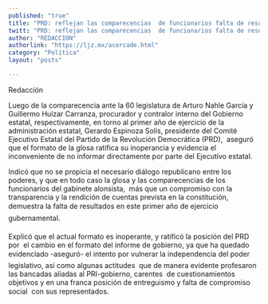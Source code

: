 ```yaml
---
published: "true"
title: "PRD: reflejan las comparecencias  de funcionarios falta de resultados"
twitt: "PRD: reflejan las comparecencias  de funcionarios falta de resultados"
author: "REDACCION"
authorlink: "https://ljz.mx/acercade.html"
category: "Política"
layout: "posts"

---
```



  Redacción



  Luego de la comparecencia ante la 60 legislatura de Arturo Nahle García y Guillermo Huízar Carranza, procurador y contralor interno del Gobierno estatal, respectivamente, en torno al primer año de ejercicio de la administración estatal, Gerardo Espinoza Solís, presidente del Comité Ejecutivo Estatal del Partido de la Revolución Democrática (PRD),  aseguró que el formato de la glosa ratifica su inoperancia y evidencia el inconveniente de no informar directamente por parte del Ejecutivo estatal.



  Indicó que no se propicia el necesario diálogo republicano entre los poderes, y que en todo caso la glosa y las comparecencias de los funcionarios del gabinete alonsista,  más que un compromiso con la transparencia y la rendición de cuentas prevista en la constitución, demuestra la falta de resultados en este primer año de ejercicio gubernamental.



  Explicó que el actual formato es inoperante, y ratificó la posición del PRD por  el cambio en el formato del informe de gobierno, ya que ha quedado evidenciado -aseguró- el intento por vulnerar la independencia del poder legislativo, así como algunas actitudes  que de manera evidente profesaron las bancadas aliadas al PRI-gobierno, carentes  de cuestionamientos objetivos y en una franca posición de entreguismo y falta de compromiso social  con sus representados.



   

